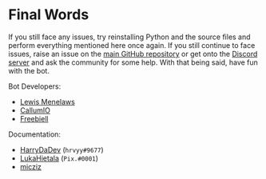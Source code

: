 # Final Words

If you still face any issues, try reinstalling Python and the source files and perform everything mentioned here once again. If you still continue to face issues, raise an issue on the [main GitHub repository](https://github.com/elebumm/RedditVideoMakerBot/issues) or get onto the [Discord server](https://discord.com/invite/5uw4eCQf6Z) and ask the community for some help. With that being said, have fun with the bot.

Bot Developers:

* [Lewis Menelaws](https://github.com/elebumm)
* [CallumIO](https://github.com/CallumIO)
* [Freebiell](https://github.com/FreebieII)

Documentation:

* [HarryDaDev](https://github.com/ImmaHarry) (`hrvyy#9677`)
* [LukaHietala](https://github.com/LukaHietala) (`Pix.#0001`)
* [micziz](https://github.com/micziz)
